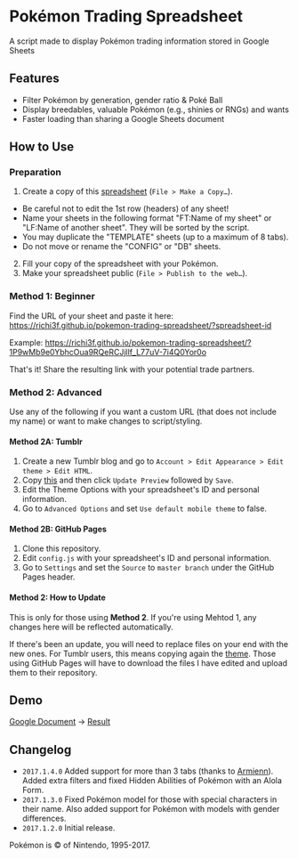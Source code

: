 # Pokémon Trading Spreadsheet

A script made to display Pokémon trading information stored in Google Sheets

## Features

* Filter Pokémon by generation, gender ratio & Poké Ball
* Display breedables, valuable Pokémon (e.g., shinies or RNGs) and wants
* Faster loading than sharing a Google Sheets document

## How to Use

### Preparation

1. Create a copy of this [spreadsheet](https://docs.google.com/spreadsheets/d/1djWEDpw4w0aLrurcnxkLupkzfB1Gw0_SHB8zZWY3Sts/edit?usp=sharing) (`File > Make a Copy…`).
  * Be careful not to edit the 1st row (headers) of any sheet! 
  * Name your sheets in the following format "FT:Name of my sheet" or "LF:Name of another sheet". They will be sorted by the script.
  * You may duplicate the "TEMPLATE" sheets (up to a maximum of 8 tabs).
  * Do not move or rename the "CONFIG" or "DB" sheets.
2. Fill your copy of the spreadsheet with your Pokémon.
3. Make your spreadsheet public (`File > Publish to the web…`).

### Method 1: Beginner

Find the URL of your sheet and paste it here: https://richi3f.github.io/pokemon-trading-spreadsheet/?spreadsheet-id

Example: https://richi3f.github.io/pokemon-trading-spreadsheet/?1P9wMb9e0YbhcOua9RQeRCJjllf_L77uV-7i4Q0Yor0o

That's it! Share the resulting link with your potential trade partners.

### Method 2: Advanced

Use any of the following if you want a custom URL (that does not include my name) or want to make changes to script/styling.

#### Method 2A: Tumblr

1. Create a new Tumblr blog and go to `Account > Edit Appearance > Edit theme > Edit HTML`.
2. Copy [this](https://raw.githubusercontent.com/richi3f/pokemon-trading-spreadsheet/master/tumblr_theme.html) and then click `Update Preview` followed by `Save`.
3. Edit the Theme Options with your spreadsheet's ID and personal information.
4. Go to `Advanced Options` and set `Use default mobile theme` to false.

#### Method 2B: GitHub Pages

1. Clone this repository.
2. Edit `config.js` with your spreadsheet's ID and personal information.
3. Go to `Settings` and set the `Source` to `master branch` under the GitHub Pages header.

#### Method 2: How to Update

This is only for those using **Method 2**. If you're using Mehtod 1, any changes here will be reflected automatically.

If there's been an update, you will need to replace files on your end with the new ones. For Tumblr users, this means copying again the [theme](https://raw.githubusercontent.com/richi3f/pokemon-trading-spreadsheet/master/tumblr_theme.html). Those using GitHub Pages will have to download the files I have edited and upload them to their repository.

## Demo

[Google Document](https://docs.google.com/spreadsheets/d/1P9wMb9e0YbhcOua9RQeRCJjllf_L77uV-7i4Q0Yor0o/edit?usp=sharing) → [Result](https://richi3f.github.io/pokemon-trading-spreadsheet/)

## Changelog

* `2017.1.4.0` Added support for more than 3 tabs (thanks to [Armienn](https://github.com/Armienn)). Added extra filters and fixed Hidden Abilities of Pokémon with an Alola Form.
* `2017.1.3.0` Fixed Pokémon model for those with special characters in their name. Also added support for Pokémon with models with gender differences.
* `2017.1.2.0` Initial release.

Pokémon is &copy; of Nintendo, 1995-2017.
